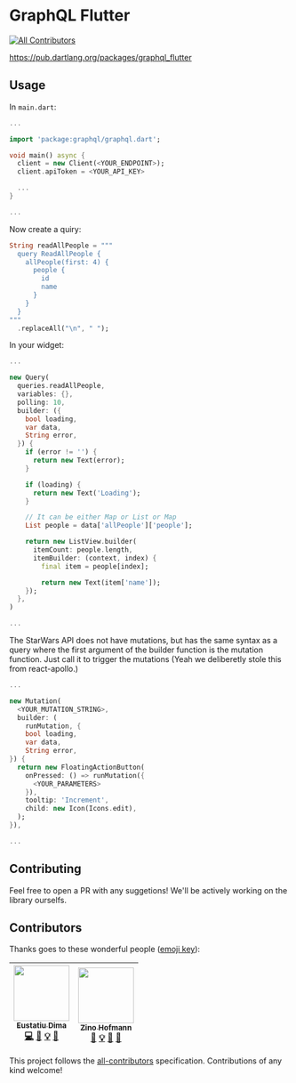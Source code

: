 # GraphQL Flutter

[![All Contributors](https://img.shields.io/badge/all_contributors-2-orange.svg?style=flat-square)](#contributors)

https://pub.dartlang.org/packages/graphql_flutter

## Usage

In `main.dart`:

```dart
...

import 'package:graphql/graphql.dart';

void main() async {
  client = new Client(<YOUR_ENDPOINT>);
  client.apiToken = <YOUR_API_KEY>

  ...
}

...
```

Now create a quiry:

```dart
String readAllPeople = """
  query ReadAllPeople {
    allPeople(first: 4) {
      people {
        id
        name
      }
    }
  }
"""
  .replaceAll("\n", " ");
```

In your widget:

```dart
...

new Query(
  queries.readAllPeople,
  variables: {},
  polling: 10,
  builder: ({
    bool loading,
    var data,
    String error,
  }) {
    if (error != '') {
      return new Text(error);
    }

    if (loading) {
      return new Text('Loading');
    }

    // It can be either Map or List or Map
    List people = data['allPeople']['people'];

    return new ListView.builder(
      itemCount: people.length,
      itemBuilder: (context, index) {
        final item = people[index];

        return new Text(item['name']);
    });
  },
)

...
```

The StarWars API does not have mutations, but has the same syntax as a query where the first argument of the builder function is the mutation function. Just call it to trigger the mutations (Yeah we deliberetly stole this from react-apollo.)

```dart
...

new Mutation(
  <YOUR_MUTATION_STRING>,
  builder: (
    runMutation, {
    bool loading,
    var data,
    String error,
}) {
  return new FloatingActionButton(
    onPressed: () => runMutation({
      <YOUR_PARAMETERS>
    }),
    tooltip: 'Increment',
    child: new Icon(Icons.edit),
  );
}),

...
```

## Contributing

Feel free to open a PR with any suggetions! We'll be actively working on the library ourselfs.

## Contributors

Thanks goes to these wonderful people ([emoji key](https://github.com/kentcdodds/all-contributors#emoji-key)):

<!-- ALL-CONTRIBUTORS-LIST:START - Do not remove or modify this section -->
<!-- prettier-ignore -->
| [<img src="https://avatars2.githubusercontent.com/u/4757453?v=4" width="100px;"/><br /><sub><b>Eustatiu Dima</b></sub>](http://eusdima.com)<br />[💻](https://github.com/zino-app/graphql-flutter/commits?author=eusdima "Code") [📖](https://github.com/zino-app/graphql-flutter/commits?author=eusdima "Documentation") [💡](#example-eusdima "Examples") [🤔](#ideas-eusdima "Ideas, Planning, & Feedback") | [<img src="https://avatars3.githubusercontent.com/u/17142193?v=4" width="100px;"/><br /><sub><b>Zino Hofmann</b></sub>](https://github.com/HofmannZ)<br />[📖](https://github.com/zino-app/graphql-flutter/commits?author=HofmannZ "Documentation") [💡](#example-HofmannZ "Examples") [🤔](#ideas-HofmannZ "Ideas, Planning, & Feedback") [👀](#review-HofmannZ "Reviewed Pull Requests") |
| :---: | :---: |

<!-- ALL-CONTRIBUTORS-LIST:END -->

This project follows the [all-contributors](https://github.com/kentcdodds/all-contributors) specification. Contributions of any kind welcome!
